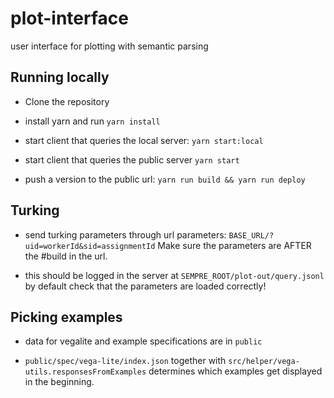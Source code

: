 # plot-interface

user interface for plotting with semantic parsing

## Running locally

* Clone the repository

* install yarn and run `yarn install`

* start client that queries the local server: `yarn start:local`

* start client that queries the public server `yarn start`

* push a version to the public url: `yarn run build && yarn run deploy`

## Turking

* send turking parameters through url parameters: `BASE_URL/?uid=workerId&sid=assignmentId` Make sure the parameters are AFTER the #build in the url. 

* this should be logged in the server at `SEMPRE_ROOT/plot-out/query.jsonl` by default
check that the parameters are loaded correctly!

## Picking examples

* data for vegalite and example specifications are in `public`

* `public/spec/vega-lite/index.json` together with `src/helper/vega-utils.responsesFromExamples` determines which examples get displayed in the beginning.
